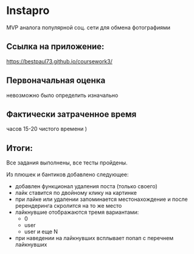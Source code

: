 # Instapro

MVP аналога популярной соц. сети для обмена фотографиями

## Ссылка на приложение:

https://bestpaul73.github.io/coursework3/

## Первоначальная оценка

невозможно было определить изначально

## Фактически затраченное время

часов 15-20 чистого времени )

## Итоги:

Все задания выполнены, все тесты пройдены.

Из плюшек и бантиков добавлено следующее:
- добавлен функционал удаления поста (только своего)
- лайк ставится по двойному клику на картинке
- при лайке или удалении запоминается местонахождение и после ререндеринга скролится на то же место
- лайкнувшие отображаются тремя вариантами: 
    - 0
    - user
    - user и еще N
- при наведении на лайкнувших всплывает попап с перечнем лайкнувших
